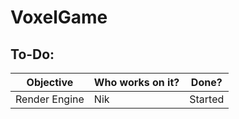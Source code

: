 # VoxelGame

## To-Do:
|Objective|Who works on it?|Done?|
|---------|----------------|-----|
|Render Engine|Nik|Started|
